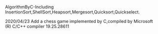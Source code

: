 
AlgorithmByC-Including InsertionSort,ShellSort,Heapsort,Mergesort,Quicksort,Quickselect.

2020/04/23
Add a chess game implemented by C,compiled by Microsoft (R) C/C++ compiler 19.25.28611
